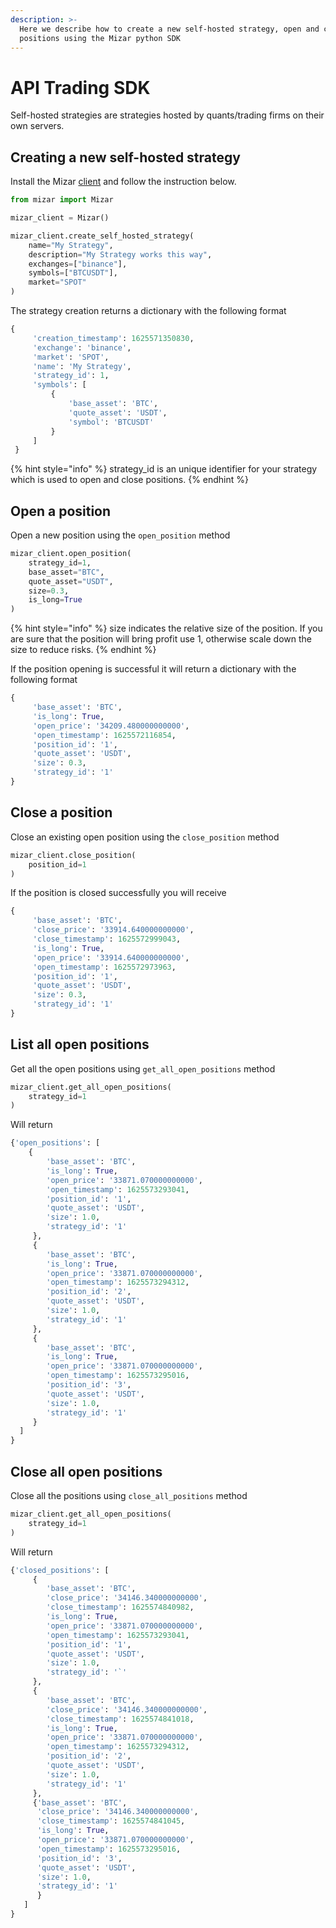 ```yaml
---
description: >-
  Here we describe how to create a new self-hosted strategy, open and close
  positions using the Mizar python SDK
---
```


# API Trading SDK

Self-hosted strategies are strategies hosted by quants/trading firms on their own servers. 

## Creating a new self-hosted strategy

Install the Mizar [client](https://github.com/MizarAI/mizar) and follow the instruction below.

```python
from mizar import Mizar

mizar_client = Mizar()

mizar_client.create_self_hosted_strategy(
    name="My Strategy",
    description="My Strategy works this way",
    exchanges=["binance"],
    symbols=["BTCUSDT"],
    market="SPOT"
)

```

The strategy creation returns a dictionary with the following format

```python
{
     'creation_timestamp': 1625571350830,
     'exchange': 'binance',
     'market': 'SPOT',
     'name': 'My Strategy',
     'strategy_id': 1,
     'symbols': [
         {
             'base_asset': 'BTC',
             'quote_asset': 'USDT',
             'symbol': 'BTCUSDT'
         }
     ]
 }

```

{% hint style="info" %}
 strategy\_id is an unique identifier for your strategy which is used to open and close positions.
{% endhint %}

## Open a position

Open a new position using the `open_position` method 

```python
mizar_client.open_position(
    strategy_id=1,
    base_asset="BTC",
    quote_asset="USDT",
    size=0.3,
    is_long=True
)
```

{% hint style="info" %}
size indicates the relative size of the position. If you are sure that the position will bring profit use 1, otherwise scale down the size to reduce risks.
{% endhint %}

If the position opening is successful it will return a dictionary with the following format

```python
{
     'base_asset': 'BTC',
     'is_long': True,
     'open_price': '34209.480000000000',
     'open_timestamp': 1625572116854,
     'position_id': '1',
     'quote_asset': 'USDT',
     'size': 0.3,
     'strategy_id': '1'
}
```

## Close a position

Close an existing open position using the `close_position` method 

```python
mizar_client.close_position(
    position_id=1
)
```

If the position is closed successfully you will receive

```python
{
     'base_asset': 'BTC',
     'close_price': '33914.640000000000',
     'close_timestamp': 1625572999043,
     'is_long': True,
     'open_price': '33914.640000000000',
     'open_timestamp': 1625572973963,
     'position_id': '1',
     'quote_asset': 'USDT',
     'size': 0.3,
     'strategy_id': '1'
}
```

## List all open positions

Get all the open positions using `get_all_open_positions` method

```python
mizar_client.get_all_open_positions(
    strategy_id=1
)
```

Will return 

```python
{'open_positions': [
    { 
        'base_asset': 'BTC',
        'is_long': True,
        'open_price': '33871.070000000000',
        'open_timestamp': 1625573293041,
        'position_id': '1',
        'quote_asset': 'USDT',
        'size': 1.0,
        'strategy_id': '1'
     },
     {
        'base_asset': 'BTC',
        'is_long': True,
        'open_price': '33871.070000000000',
        'open_timestamp': 1625573294312,
        'position_id': '2',
        'quote_asset': 'USDT',
        'size': 1.0,
        'strategy_id': '1'
     },
     {  
        'base_asset': 'BTC',
        'is_long': True,
        'open_price': '33871.070000000000',
        'open_timestamp': 1625573295016,
        'position_id': '3',
        'quote_asset': 'USDT',
        'size': 1.0,
        'strategy_id': '1'
     }
  ]
}

```

## Close all open positions

Close all the positions using `close_all_positions` method

```python
mizar_client.get_all_open_positions(
    strategy_id=1
)
```

Will return

```python
{'closed_positions': [
     {
        'base_asset': 'BTC',
        'close_price': '34146.340000000000',
        'close_timestamp': 1625574840982,
        'is_long': True,
        'open_price': '33871.070000000000',
        'open_timestamp': 1625573293041,
        'position_id': '1',
        'quote_asset': 'USDT',
        'size': 1.0,
        'strategy_id': '`'
     },
     { 
        'base_asset': 'BTC',
        'close_price': '34146.340000000000',
        'close_timestamp': 1625574841018,
        'is_long': True,
        'open_price': '33871.070000000000',
        'open_timestamp': 1625573294312,
        'position_id': '2',
        'quote_asset': 'USDT',
        'size': 1.0,
        'strategy_id': '1'
     },
     {'base_asset': 'BTC',
      'close_price': '34146.340000000000',
      'close_timestamp': 1625574841045,
      'is_long': True,
      'open_price': '33871.070000000000',
      'open_timestamp': 1625573295016,
      'position_id': '3',
      'quote_asset': 'USDT',
      'size': 1.0,
      'strategy_id': '1'
      }
   ]
}
```


